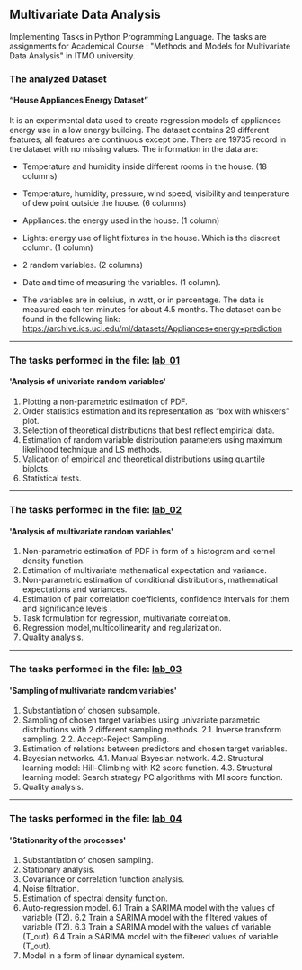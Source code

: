 ## Multivariate Data Analysis
Implementing Tasks in Python Programming Language.
The tasks are assignments for Academical Course : "Methods and Models for Multivariate Data Analysis" in ITMO university.

### The analyzed Dataset
#### “House Appliances Energy Dataset”
It is an experimental data used to create regression models of appliances energy use in a low energy
building.
The dataset contains 29 different features; all features are continuous except one. There are 19735
record in the dataset with no missing values. The information in the data are:
- Temperature and humidity inside different rooms in the house. (18 columns)
- Temperature, humidity, pressure, wind speed, visibility and temperature of dew point outside the house. (6 columns)
- Appliances: the energy used in the house. (1 column)
- Lights: energy use of light fixtures in the house. Which is the discreet column. (1 column)
- 2 random variables. (2 columns)
- Date and time of measuring the variables. (1 column).

- The variables are in celsius, in watt, or in percentage. The data is measured each ten minutes for about 4.5 months.
The dataset can be found in the following link: https://archive.ics.uci.edu/ml/datasets/Appliances+energy+prediction

----------

### The tasks performed in the file: [lab_01](https://github.com/Nemat-Allah-Aloush/Multivariate_Data_Analysis/blob/master/1.Analysis%20of%20univariate%20random%20variables/lab_01.ipynb)
#### 'Analysis of univariate random variables'
1. Plotting a non-parametric estimation of PDF.
2. Order statistics estimation and its representation as “box with whiskers” plot.
3. Selection of theoretical distributions that best reflect empirical data.
4. Estimation of random variable distribution parameters using maximum likelihood technique and LS methods.
5. Validation of empirical and theoretical distributions using quantile biplots.
6. Statistical tests.

----------

### The tasks performed in the file: [lab_02](https://github.com/Nemat-Allah-Aloush/Multivariate_Data_Analysis/blob/master/2.Analysis%20of%20multivariate%20random%20variables/lab_02.ipynb)
#### 'Analysis of multivariate random variables'
1. Non-parametric estimation of PDF in form of a histogram and kernel density function.
2. Estimation of multivariate mathematical expectation and variance.
3. Non-parametric estimation of conditional distributions, mathematical expectations and variances.
4. Estimation of pair correlation coefficients, confidence intervals for them and significance levels .
5. Task formulation for regression, multivariate correlation.
6. Regression model,multicollinearity and regularization.
7. Quality analysis.

----------

### The tasks performed in the file: [lab_03](https://github.com/Nemat-Allah-Aloush/Multivariate_Data_Analysis/blob/master/3.Sampling%20of%20multivariate%20random%20variables/lab_03.ipynb)
#### 'Sampling of multivariate random variables'
1. Substantiation of chosen subsample.
2. Sampling of chosen target variables using univariate parametric distributions with 2 different sampling methods.
2.1. Inverse transform sampling.
2.2. Accept-Reject Sampling.
3. Estimation of relations between predictors and chosen target variables.
4. Bayesian networks.
4.1. Manual Bayesian network.
4.2. Structural learning model: Hill-Climbing with K2 score function.
4.3. Structural learning model: Search strategy PC algorithms with MI score function.
5. Quality analysis.

-----------

### The tasks performed in the file: [lab_04](https://github.com/Nemat-Allah-Aloush/Multivariate_Data_Analysis/blob/master/4.Stationarity%20of%20the%20processes/lab_04.ipynb)
#### 'Stationarity of the processes'
1. Substantiation of chosen sampling.
2. Stationary analysis.
3. Covariance or correlation function analysis.
4. Noise filtration.
5. Estimation of spectral density function.
6. Auto-regression model.
6.1 Train a SARIMA model with the values of variable (T2).
6.2 Train a SARIMA model with the filtered values of variable (T2).
6.3 Train a SARIMA model with the values of variable (T_out).
6.4 Train a SARIMA model with the filtered values of variable (T_out).
7. Model in a form of linear dynamical system.
